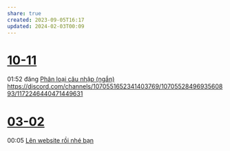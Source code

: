 ```yaml
---
share: true
created: 2023-09-05T16:17
updated: 2024-02-03T00:09
---
```


# [10-11](10-11.md)
01:52 đăng [Phân loại câu nhập (ngắn)](../../../Tr%E1%BA%A5n%20K%E1%BB%B3/4%20Th%C3%A0nh%20ph%E1%BA%A9m/Truy%E1%BB%81n%20th%C3%B4ng/Ph%C3%A2n%20lo%E1%BA%A1i%20c%C3%A2u%20nh%E1%BA%ADp%20(ng%E1%BA%AFn).md) https://discord.com/channels/1070551652341403769/1070552849693560893/1172246440471449631
# [03-02](03-02.md)
00:05 [Lên website rồi nhé bạn](https://discord.com/channels/1070551652341403769/1070552849693560893/1203013060319641620)